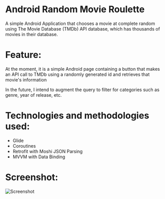 # Android Random Movie Roulette
A simple Android Application that chooses a movie at complete random using The Movie Database (TMDb) API database, which has thousands of movies in their database.

# Feature:
At the moment, it is a simple Android page containing a button that makes an API call to TMDb using a randomly generated id and retrieves that movie's information

In the future, I intend to augment the query to filter for categories such as genre, year of release, etc.

# Technologies and methodologies used:
- Glide
- Coroutines
- Retrofit with Moshi JSON Parsing
- MVVM with Data Binding

# Screenshot:
![Screenshot](https://i.imgur.com/3ULGAO0h.jpg)
